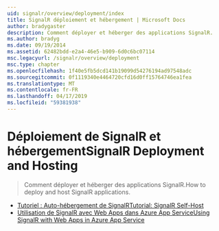 ```yaml
---
uid: signalr/overview/deployment/index
title: SignalR déploiement et hébergement | Microsoft Docs
author: bradygaster
description: Comment déployer et héberger des applications SignalR.
ms.author: bradyg
ms.date: 09/19/2014
ms.assetid: 62482bdd-e2a4-46e5-b909-6d0c6bc07114
msc.legacyurl: /signalr/overview/deployment
msc.type: chapter
ms.openlocfilehash: 1f40e5fb5dcd141b19099d54276194ad97548adc
ms.sourcegitcommit: 0f1119340e4464720cfd16d0ff15764746ea1fea
ms.translationtype: MT
ms.contentlocale: fr-FR
ms.lasthandoff: 04/17/2019
ms.locfileid: "59381938"
---
```

# <a name="signalr-deployment-and-hosting"></a><span data-ttu-id="c2f91-103">Déploiement de SignalR et hébergement</span><span class="sxs-lookup"><span data-stu-id="c2f91-103">SignalR Deployment and Hosting</span></span>

> <span data-ttu-id="c2f91-104">Comment déployer et héberger des applications SignalR.</span><span class="sxs-lookup"><span data-stu-id="c2f91-104">How to deploy and host SignalR applications.</span></span>


- [<span data-ttu-id="c2f91-105">Tutoriel : Auto-hébergement de SignalR</span><span class="sxs-lookup"><span data-stu-id="c2f91-105">Tutorial: SignalR Self-Host</span></span>](tutorial-signalr-self-host.md)
- [<span data-ttu-id="c2f91-106">Utilisation de SignalR avec Web Apps dans Azure App Service</span><span class="sxs-lookup"><span data-stu-id="c2f91-106">Using SignalR with Web Apps in Azure App Service</span></span>](using-signalr-with-azure-web-sites.md)
